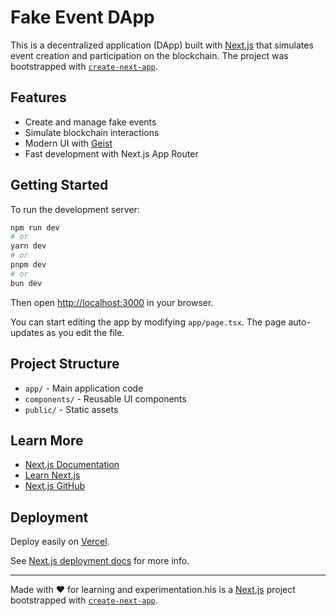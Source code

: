 # Fake Event DApp

This is a decentralized application (DApp) built with [Next.js](https://nextjs.org) that simulates event creation and participation on the blockchain. The project was bootstrapped with [`create-next-app`](https://nextjs.org/docs/app/api-reference/cli/create-next-app).

## Features

- Create and manage fake events
- Simulate blockchain interactions
- Modern UI with [Geist](https://vercel.com/font)
- Fast development with Next.js App Router

## Getting Started

To run the development server:

```bash
npm run dev
# or
yarn dev
# or
pnpm dev
# or
bun dev
```

Then open [http://localhost:3000](http://localhost:3000) in your browser.

You can start editing the app by modifying `app/page.tsx`. The page auto-updates as you edit the file.

## Project Structure

- `app/` - Main application code
- `components/` - Reusable UI components
- `public/` - Static assets

## Learn More

- [Next.js Documentation](https://nextjs.org/docs)
- [Learn Next.js](https://nextjs.org/learn)
- [Next.js GitHub](https://github.com/vercel/next.js)

## Deployment

Deploy easily on [Vercel](https://vercel.com/new?utm_medium=default-template&filter=next.js&utm_source=create-next-app&utm_campaign=create-next-app-readme).

See [Next.js deployment docs](https://nextjs.org/docs/app/building-your-application/deploying) for more info.

---

Made with ❤️ for learning and experimentation.his is a [Next.js](https://nextjs.org) project bootstrapped with [`create-next-app`](https://nextjs.org/docs/app/api-reference/cli/create-next-app).
